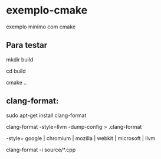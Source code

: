 # exemplo-cmake
exemplo minimo com cmake

## Para testar

mkdir build 

cd build

cmake ..

## clang-format:
sudo apt-get install clang-format

clang-format -style=llvm -dump-config > .clang-format

-style= google | chromium | mozilla | webkit | microsoft | llvm

clang-format -i source/*.cpp
